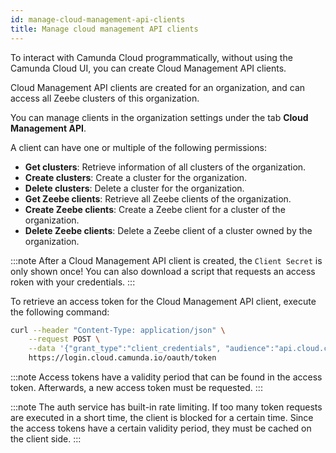 ```yaml
---
id: manage-cloud-management-api-clients
title: Manage cloud management API clients
---
```


To interact with Camunda Cloud programmatically, without using the Camunda Cloud UI, you can create Cloud Management API clients.

Cloud Management API clients are created for an organization, and can access all Zeebe clusters of this organization.

You can manage clients in the organization settings under the tab **Cloud Management API**.

A client can have one or multiple of the following permissions:

- **Get clusters**: Retrieve information of all clusters of the organization.
- **Create clusters**: Create a cluster for the organization.
- **Delete clusters**: Delete a cluster for the organization.
- **Get Zeebe clients**: Retrieve all Zeebe clients of the organization.
- **Create Zeebe clients**: Create a Zeebe client for a cluster of the organization.
- **Delete Zeebe clients**: Delete a Zeebe client of a cluster owned by the organization.

:::note
After a Cloud Management API client is created, the `Client Secret` is only shown once! You can also download a script that requests an access roken with your credentials.
:::

To retrieve an access token for the Cloud Management API client, execute the following command:

```bash
curl --header "Content-Type: application/json" \
    --request POST \
    --data '{"grant_type":"client_credentials", "audience":"api.cloud.camunda.io", "client_id":"XXX", "client_secret":"YYY"}' \
    https://login.cloud.camunda.io/oauth/token
```

:::note
Access tokens have a validity period that can be found in the access token. Afterwards, a new access token must be requested.
:::

:::note
The auth service has built-in rate limiting. If too many token requests are executed in a short time, the client is blocked for a certain time. Since the access tokens have a certain validity period, they must be cached on the client side.
:::
